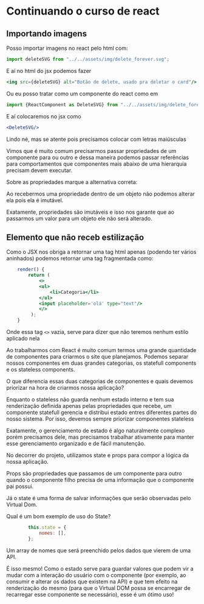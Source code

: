 # Continuando o curso de react

## Importando imagens

Posso importar imagens no react pelo html com:

```js
import deleteSVG from "../../assets/img/delete_forever.svg";
```

E aí no html do jsx podemos fazer

```jsx
<img src={deleteSVG} alt="Botão de delete, usado pra deletar o card"/>
```

Ou eu posso tratar como um componente do react como em

```js
import {ReactComponent as DeleteSVG} from "../../assets/img/delete_forever.svg";
```

E aí colocaremos no jsx como

```jsx
<DeleteSVG/>
```

Lindo né, mas se atente pois precisamos colocar com letras maiúsculas

Vimos que é muito comum precisarmos passar propriedades de um componente para ou outro e dessa maneira podemos passar referências para comportamentos que componentes mais abaixo de uma hierarquia precisam devem executar.

Sobre as propriedades marque a alternativa correta:

Ao recebermos uma propriedade dentro de um objeto não podemos alterar ela pois ela é imutável.

Exatamente, propriedades são imutáveis e isso nos garante que ao passarmos um valor para um objeto ele não será alterado.

## Elemento que não receb estilização

Como o JSX nos obriga a retornar uma tag html apenas (podendo ter vários aninhados) podemos retornar uma tag fragmentada como:

```jsx
    render() { 
        return ( 
            <>
            <ul>
                <li>Categoria</li>
            </ul>
            <input placeholder='olá' type="text"/>
            </>
         );
    }
```

Onde essa tag `<>` vazia, serve para dizer que não teremos nenhum estilo aplicado nela

Ao trabalharmos com React é muito comum termos uma grande quantidade de componentes para criarmos o site que planejamos. Podemos separar nossos componentes em duas grandes categorias, os statefull components e os stateless components.

O que diferencia essas duas categorias de componentes e quais devemos priorizar na hora de criarmos nossa aplicação?

Enquanto o stateless não guarda nenhum estado interno e tem sua renderização definida apenas pelas propriedades que recebe, um componente statefull gerencia e distribui estado entres diferentes partes do nosso sistema. Por isso, devemos sempre priorizar componentes stateless

Exatamente, o gerenciamento de estado é algo naturalmente complexo porém precisamos dele, mas precisamos trabalhar ativamente para manter esse gerenciamento organizado e de fácil manutenção.

No decorrer do projeto, utilizamos state e props para compor a lógica da nossa aplicação.

Props são propriedades que passamos de um componente para outro quando o componente filho precisa de uma informação que o componente pai possui.

Já o state é uma forma de salvar informações que serão observadas pelo Virtual Dom.

Qual é um bom exemplo de uso do State?

```js
        this.state = {
            nomes: [],
        };
```

Um array de nomes que será preenchido pelos dados que vierem de uma API.

É isso mesmo! Como o estado serve para guardar valores que podem vir a mudar com a interação do usuário com o componente (por exemplo, ao consumir e alterar os dados que existem na API) e que tem efeito na renderização do mesmo (para que o Virtual DOM possa se encarregar de recarregar esse componente se necessário), esse é um ótimo uso!
